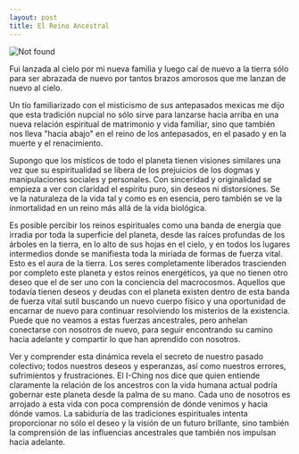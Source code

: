 ```yaml
---
layout: post
title: El Reino Ancestral
---
```


<img src="{{ 'assets/img/boda.jpg' | relative_url }}" alt="Not found" />

Fui lanzada al cielo por mi nueva familia y luego caí de nuevo a la tierra sólo para ser abrazada de nuevo por tantos brazos amorosos que me lanzan de nuevo al cielo.

Un tío familiarizado con el misticismo de sus antepasados mexicas me dijo que esta tradición nupcial no sólo sirve para lanzarse hacia arriba en una nueva relación espiritual de matrimonio y vida familiar, sino que también nos lleva "hacia abajo" en el reino de los antepasados, en el pasado y en la muerte y el renacimiento.

Supongo que los místicos de todo el planeta tienen visiones similares una vez que su espiritualidad se libera de los prejuicios de los dogmas y manipulaciones sociales y personales. Con sinceridad y originalidad se empieza a ver con claridad el espíritu puro, sin deseos ni distorsiones. Se ve la naturaleza de la vida tal y como es en esencia, pero también se ve la inmortalidad en un reino más allá de la vida biológica.

Es posible percibir los reinos espirituales como una banda de energía que irradia por toda la superficie del planeta, desde las raíces profundas de los árboles en la tierra, en lo alto de sus hojas en el cielo, y en todos los lugares intermedios donde se manifiesta toda la miríada de formas de fuerza vital. Esto es el aura de la tierra. Los seres completamente liberados trascienden por completo este planeta y estos reinos energéticos, ya que no tienen otro deseo que el de ser uno con la conciencia del macrocosmos. Aquellos que todavía tienen deseos y deudas con el planeta existen dentro de esta banda de fuerza vital sutil buscando un nuevo cuerpo físico y una oportunidad de encarnar de nuevo para continuar resolviendo los misterios de la existencia. Puede que no veamos a estas fuerzas ancestrales, pero anhelan conectarse con nosotros de nuevo, para seguir encontrando su camino hacia adelante y compartir lo que han aprendido con nosotros.

Ver y comprender esta dinámica revela el secreto de nuestro pasado colectivo; todos nuestros deseos y esperanzas, así como nuestros errores, sufrimientos y frustraciones. El I-Ching nos dice que quien entiende claramente la relación de los ancestros con la vida humana actual podría gobernar este planeta desde la palma de su mano. Cada uno de nosotros es arrojado a esta vida con poca comprensión de dónde venimos y hacia dónde vamos. La sabiduría de las tradiciones espirituales intenta proporcionar no sólo el deseo y la visión de un futuro brillante, sino también la comprensión de las influencias ancestrales que también nos impulsan hacia adelante.


